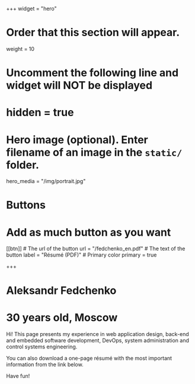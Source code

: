+++
widget = "hero"
# Order that this section will appear.
weight = 10

# Uncomment the following line and widget will NOT be displayed
# hidden = true

# Hero image (optional). Enter filename of an image in the `static/` folder.
hero_media = "/img/portrait.jpg"

# Buttons
# Add as much button as you want
[[btn]]
	# The url of the button
  url = "/fedchenko_en.pdf"
	# The text of the button
  label = "Résumé (PDF)"
	# Primary color
	primary = true

+++

# **Aleksandr Fedchenko**
# 30 years old, Moscow

Hi! This page presents my experience in web application design, back-end and embedded software development, DevOps, system administration and control systems engineering.

You can also download a one-page résumé with the most important information from the link below.

Have fun!
